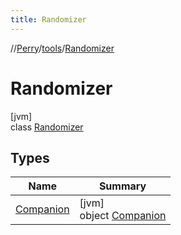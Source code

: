 ```yaml
---
title: Randomizer
---
```

//[Perry](../../../index.html)/[tools](../index.html)/[Randomizer](index.html)



# Randomizer



[jvm]\
class [Randomizer](index.html)



## Types


| Name | Summary |
|---|---|
| [Companion](-companion/index.html) | [jvm]<br>object [Companion](-companion/index.html) |

